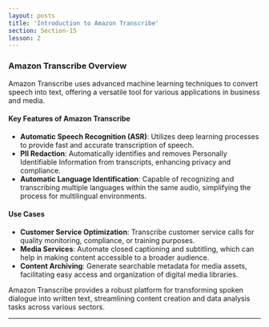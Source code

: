 ```yaml
---
layout: posts
title: 'Introduction to Amazon Transcribe'
section: Section-15
lesson: 2
---
```


### Amazon Transcribe Overview

Amazon Transcribe uses advanced machine learning techniques to convert speech into text, offering a versatile tool for various applications in business and media.

<!-- pagebreak -->

#### Key Features of Amazon Transcribe

- **Automatic Speech Recognition (ASR)**: Utilizes deep learning processes to provide fast and accurate transcription of speech.
- **PII Redaction**: Automatically identifies and removes Personally Identifiable Information from transcripts, enhancing privacy and compliance.
- **Automatic Language Identification**: Capable of recognizing and transcribing multiple languages within the same audio, simplifying the process for multilingual environments.

<!-- pagebreak -->

#### Use Cases

- **Customer Service Optimization**: Transcribe customer service calls for quality monitoring, compliance, or training purposes.
- **Media Services**: Automate closed captioning and subtitling, which can help in making content accessible to a broader audience.
- **Content Archiving**: Generate searchable metadata for media assets, facilitating easy access and organization of digital media libraries.

Amazon Transcribe provides a robust platform for transforming spoken dialogue into written text, streamlining content creation and data analysis tasks across various sectors.

---
